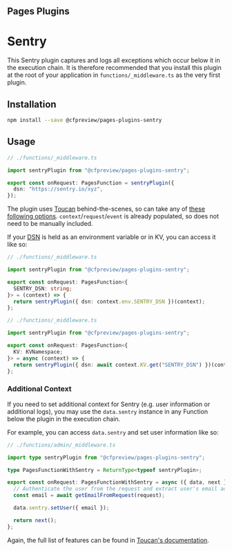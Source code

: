 ## Pages Plugins

# Sentry

This Sentry plugin captures and logs all exceptions which occur below it in the execution chain. It is therefore recommended that you install this plugin at the root of your application in `functions/_middleware.ts` as the very first plugin.

## Installation

```sh
npm install --save @cfpreview/pages-plugins-sentry
```

## Usage

```typescript
// ./functions/_middleware.ts

import sentryPlugin from "@cfpreview/pages-plugins-sentry";

export const onRequest: PagesFunction = sentryPlugin({
  dsn: "https://sentry.io/xyz",
});
```

The plugin uses [Toucan](https://github.com/robertcepa/toucan-js) behind-the-scenes, so can take any of [these following options](https://github.com/robertcepa/toucan-js#other-options). `context`/`request`/`event` is already populated, so does not need to be manually included.

If your [DSN](https://docs.sentry.io/product/sentry-basics/dsn-explainer/) is held as an environment variable or in KV, you can access it like so:

```typescript
// ./functions/_middleware.ts

import sentryPlugin from "@cfpreview/pages-plugins-sentry";

export const onRequest: PagesFunction<{
  SENTRY_DSN: string;
}> = (context) => {
  return sentryPlugin({ dsn: context.env.SENTRY_DSN })(context);
};
```

```typescript
// ./functions/_middleware.ts

import sentryPlugin from "@cfpreview/pages-plugins-sentry";

export const onRequest: PagesFunction<{
  KV: KVNamespace;
}> = async (context) => {
  return sentryPlugin({ dsn: await context.KV.get("SENTRY_DSN") })(context);
};
```

### Additional Context

If you need to set additional context for Sentry (e.g. user information or additional logs), you may use the `data.sentry` instance in any Function below the plugin in the execution chain.

For example, you can access `data.sentry` and set user information like so:

```typescript
// ./functions/admin/_middleware.ts

import type sentryPlugin from "@cfpreview/pages-plugins-sentry";

type PagesFunctionWithSentry = ReturnType<typeof sentryPlugin>;

export const onRequest: PagesFunctionWithSentry = async ({ data, next }) => {
  // Authenticate the user from the request and extract user's email address
  const email = await getEmailFromRequest(request);

  data.sentry.setUser({ email });

  return next();
};
```

Again, the full list of features can be found in [Toucan's documentation](https://github.com/robertcepa/toucan-js#features).

